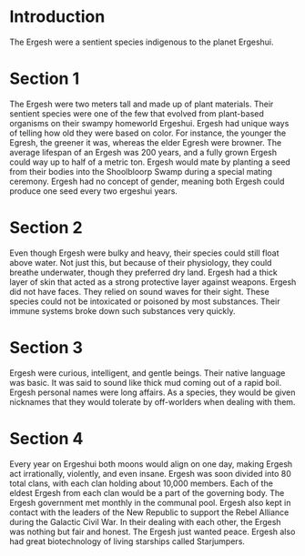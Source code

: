 # Introduction

The Ergesh were a sentient species indigenous to the planet Ergeshui.

# Section 1

The Ergesh were two meters tall and made up of plant materials.
Their sentient species were one of the few that evolved from plant-based organisms on their swampy homeworld Ergeshui.
Ergesh had unique ways of telling how old they were based on color.
For instance, the younger the Egresh, the greener it was, whereas the elder Egresh were browner.
The average lifespan of an Ergesh was 200 years, and a fully grown Ergesh could way up to half of a metric ton.
Ergesh would mate by planting a seed from their bodies into the Shoolbloorp Swamp during a special mating ceremony.
Ergesh had no concept of gender, meaning both Ergesh could produce one seed every two ergeshui years.

# Section 2

Even though Ergesh were bulky and heavy, their species could still float above water.
Not just this, but because of their physiology, they could breathe underwater, though they preferred dry land.
Ergesh had a thick layer of skin that acted as a strong protective layer against weapons.
Ergesh did not have faces.
They relied on sound waves for their sight.
These species could not be intoxicated or poisoned by most substances.
Their immune systems broke down such substances very quickly.

# Section 3

Ergesh were curious, intelligent, and gentle beings.
Their native language was basic.
It was said to sound like thick mud coming out of a rapid boil.
Ergesh personal names were long affairs.
As a species, they would be given nicknames that they would tolerate by off-worlders when dealing with them.

# Section 4

Every year on Ergeshui both moons would align on one day, making Ergesh act irrationally, violently, and even insane.
Ergesh was soon divided into 80 total clans, with each clan holding about 10,000 members.
Each of the eldest Ergesh from each clan would be a part of the governing body.
The Ergesh government met monthly in the communal pool.
Ergesh also kept in contact with the leaders of the New Republic to support the Rebel Alliance during the Galactic Civil War.
In their dealing with each other, the Ergesh was nothing but fair and honest.
The Ergesh just wanted peace.
Ergesh also had great biotechnology of living starships called Starjumpers.
